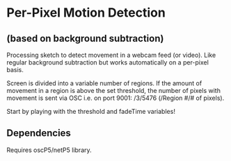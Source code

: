 Per-Pixel Motion Detection 
==========================
(based on background subtraction)
---------------------------------

Processing sketch to detect movement in a webcam feed (or video). Like regular background subtraction but works automatically on a per-pixel basis. 

Screen is divided into a variable number of regions. If the amount of movement in a region is above the set threshold, the number of pixels with movement is sent via OSC i.e. on port 9001: /3/5476 (/Region #/# of pixels).

Start by playing with the threshold and fadeTime variables! 

Dependencies
------------
Requires oscP5/netP5 library.

